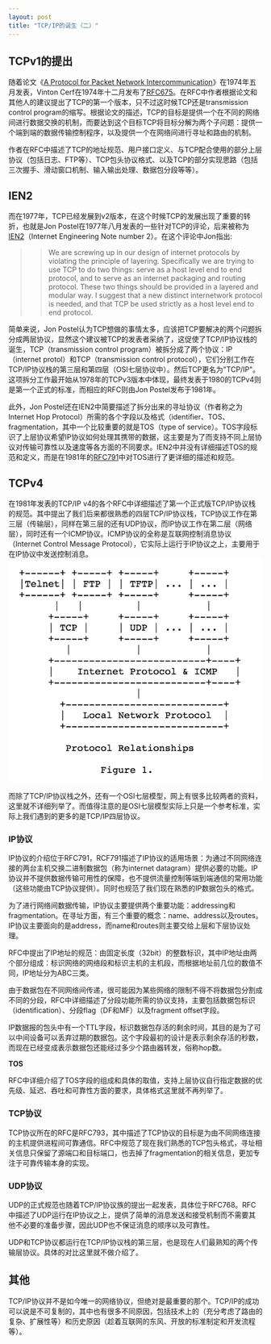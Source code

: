 ```yaml
---
layout: post
title: "TCP/IP的诞生（二）"
---
```


## TCPv1的提出

随着论文《[A Protocol for Packet Network Intercommunication](https://www.cs.princeton.edu/courses/archive/fall08/cos561/papers/cerf74.pdf)》在1974年五月发表，Vinton Cerf在1974年十二月发布了[RFC675](https://tools.ietf.org/html/rfc675)。在RFC中作者根据论文和其他人的建议提出了TCP的第一个版本，只不过这时候TCP还是transmission control program的缩写。根据论文的描述，TCP的目标是提供一个在不同的网络间进行数据交换的机制，而要达到这个目标TCP将目标分解为两个子问题：提供一个端到端的数据传输控制程序，以及提供一个在网络间进行寻址和路由的机制。

作者在RFC中描述了TCP的地址规范、用户接口定义、与TCP配合使用的部分上层协议（包括日志、FTP等）、TCP包头协议格式、以及TCP的部分实现思路（包括三次握手、滑动窗口机制、输入输出处理、数据包分段等等）。

## IEN2

而在1977年，TCP已经发展到v2版本，在这个时候TCP的发展出现了重要的转折，也就是Jon Postel在1977年八月发表的一些针对TCP的评论，后来被称为[IEN2](https://www.rfc-editor.org/ien/ien2.txt)（Internet Engineering Note number 2）。在这个评论中Jon指出:

>>We are screwing up in our design of internet protocols by violating the principle of layering. Specifically we are trying to use TCP to do two things: serve as a host level end to end protocol, and to serve as an internet packaging and routing protocol. These two things should be provided in a layered and modular way. I suggest that a new distinct internetwork protocol is needed, and that TCP be used strictly as a host level end to end protocol.

简单来说，Jon Postel认为TCP想做的事情太多，应该把TCP要解决的两个问题拆分成两层协议，显然这个建议被TCP的发表者采纳了，这促使了TCP/IP协议栈的诞生，TCP（transmission control program）被拆分成了两个协议：IP（internet protol）和TCP（transmission control protocol），它们分别工作在TCP/IP协议栈的第三层和第四层（OSI七层协议中）。然后TCP更名为"TCP/IP"。这项拆分工作最开始从1978年的TCPv3版本中体现，最终发表于1980的TCPv4则是第一个正式的标准，而相应的RFC则由Jon Postel发布于1981年。

此外，Jon Postel还在IEN2中简要描述了拆分出来的寻址协议（作者称之为Internet Hop Protocol）所需的各个字段以及格式（identifier、TOS、fragmentation，其中一个比较重要的就是TOS（type of service）。TOS字段标识了上层协议希望IP协议如何处理其携带的数据，这主要是为了而支持不同上层协议对传输可靠性以及速度等各方面的不同要求。IEN2中并没有详细描述TOS的规范和定义，而是在1981年的[RFC791](https://tools.ietf.org/html/rfc791)中对TOS进行了更详细的描述和规范。

## TCPv4

在1981年发表的TCP/IP v4的各个RFC中详细描述了第一个正式版TCP/IP协议栈的规范。其中提出了我们后来都很熟悉的四层TCP/IP协议栈，TCP协议工作在第三层（传输层），同样在第三层的还有UDP协议，而IP协议工作在第二层（网络层），同时还有一个ICMP协议。ICMP协议的全称是互联网控制消息协议（Internet Control Message Protocol），它实际上运行于IP协议之上，主要用于在IP协议中发送控制消息。![img](/img/protocol_relationships.png)

而除了TCP/IP协议栈之外，还有一个OSI七层模型，网上有很多比较两者的资料，这里就不详细列举了。而值得注意的是OSI七层模型实际上只是一个参考标准，实际上我们遇到的更多的是TCP/IP四层协议。

### IP协议

IP协议的介绍位于RFC791，RCF791描述了IP协议的适用场景：为通过不同网络连接的两台主机交换二进制数据包（称为internet datagram）提供必要的功能。IP协议并不提供数据传输可用性的保障，也不提供流量控制等端到端通信的常用功能（这些功能由TCP协议提供）。同时也规范了我们现在熟悉的IP数据包头的格式。

为了进行网络间数据传输，IP协议主要提供两个重要功能：addressing和fragmentation。在寻址方面，有三个重要的概念：name、address以及routes。IP协议主要面向的是address，而name和routes则主要交给上层和下层协议处理。

RFC中提出了IP地址的规范：由固定长度（32bit）的整数标识，其中IP地址由两个部分组成：标识网络的网络段和标识主机的主机段，而根据地址前几位的数值不同，IP地址分为ABC三类。

由于数据包在不同网络间传递，很可能因为某些网络的限制不得不将数据包分割成不同的分段，RFC中详细描述了分段功能所需的协议支持，主要包括数据包标识（identification）、分段flag（DF和MF）以及fragment offset字段。

IP数据报的包头中有一个TTL字段，标识数据包存活的剩余时间，其目的是为了可以中间设备可以丢弃过期的数据包。这个字段最初的设计是表示剩余存活的秒数，而现在已经变成表示数据包还能经过多少个路由器转发，俗称hop数。

**TOS**

RFC中详细介绍了TOS字段的组成和具体的取值，支持上层协议自行指定数据的优先级、延迟、吞吐和可靠性方面的要求，具体格式这里就不再列举了。

### TCP协议

TCP协议所在的RFC是RFC793，其中描述了TCP协议的目标是为由不同网络连接的主机提供进程间可靠通信。RFC中规范了现在我们熟悉的TCP包头格式，寻址相关信息只保留了源端口和目标端口，也去掉了fragmentation的相关信息，更加专注于可靠传输本身的实现。

### UDP协议

UDP的正式规范也随着TCP/IP协议族的提出一起发表，具体位于RFC768。RFC中描述了UDP运行在IP协议之上，提供了简单的消息发送和接受机制而不需要其他不必要的准备步骤，因此UDP也不保证消息的顺序以及可靠性。

UDP和TCP协议都运行在TCP/IP协议栈的第三层，也是现在人们最熟知的两个传输层协议。具体的对比这里就不做介绍了。

## 其他

TCP/IP协议并不是如今唯一的网络协议，但绝对是最重要的那个。TCP/IP的成功可以说是不可复制的，其中也有很多不同原因，包括技术上的（充分考虑了路由的复杂、扩展性等）和历史原因（趁着互联网的东风、开放的标准制定和开发流程等）。